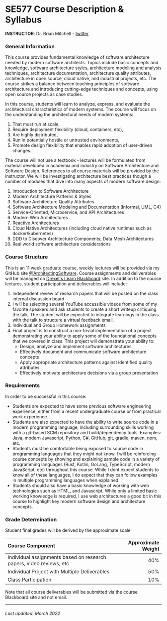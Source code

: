 # SE577 Course Description & Syllabus

**INSTRUCTOR**: Dr. Brian Mitchell - [twitter](https://twitter.com/DrBrianMitchell) 

### General Information
This course provides fundamental knowledge of software architecture needed by modern software architects. Topics include basic concepts and knowledge, software architecture styles, architecture modeling and analysis techniques, architecture documentation, architecture quality attributes, architecture in open source, cloud native, and industrial projects, etc. The course strikes a balance between teaching principles of software architecture and introducing cutting-edge techniques and concepts, using open source projects as case studies. 

In this course, students will learn to analyze, express, and evaluate the architectural characteristics of modern systems. The course will focus on the understanding the architectural needs of modern systems:

1. That must run at scale, 
2. Require deployment flexibility (cloud, containers, etc), 
3. Are highly distributed,
4. Run in potentially hostile or untrusted environments,
5. Promote design flexibility that enables rapid adoption of user-driven changes.

The course will not use a textbook - lectures will be formulated from material developed in academia and industry on Software Architecture and Software Design.  References to all course materials will be provided by the instructor. We will be investigating architecture best practices though a number of modules that dive into many aspects of modern software design:

1. Introduction to Software Architecture
2. Modern Architecture Patterns & Styles 
3. Software Architecture Quality Attributes
4. Software Architecture Modeling and Documentation (Informal, UML, C4)
5. Service-Oriented, Microservice, and API Architectures 
6. Modern Web Architectures
7. Reactive Architectures
8. Cloud Native Architectures (including cloud native runtimes such as docker/kubernetes)
9.  DDD to Discover Architecture Components; Data Mesh Architectures
10. Real world software architecture considerations

### Course Structure

This is an 11 week graduate course, weekly lectures will be provided via my GitHub site [@ArchitectingSoftware](https://github.com/ArchitectingSoftware). Course assignments and deliverables will be managed on [Drexel's Learn Blackboard](https://learn.dcollege.net) site.  In addition to the course lectures, student participation and deliverables will include:

1. Independent review of research papers that will be posted on the class internal discussion board
2. I will be selecting several YouTube accessible videos from some of my favorite speakers and ask students to create a short writeup critiquing the talk.  The student will be expected to integrate learnings in the class with the talk to structure a virtual feedback email.
3. Individual and Group Homework assignments  
4. Final project is to construct a non-trivial implementation of a project demonstrating your ability to apply some of the foundational concepts that we covered in class. This project will demonstrate your ability to:
   * Design, analyze and implement software architectures 
   * Effectively document and communicate software architecture concepts
   * Apply appropriate architecture patterns against identified quality attributes
   * Effectively motivate architecture decisions via a group presentation

### Requirements 
In order to be successful in this course:

* Students are expected to have some previous software engineering experience, either from a recent undergraduate course or from practical work experience. 
* Students are also expected to have the ability to write source code in a modern programming language, including surrounding skills working with a git-based SCM repository and build/dependency tools. Examples:  Java, modern Javascript, Python, C#, GitHub, git, gradle, maven, npm, etc.
* Students must be comfortable being exposed to source code in programming languages that they might not know.  I will be reinforcing course concepts by showing and explaining sample code in a variety of programming languages (Rust, Kotlin, GoLang, TypeScript, modern JavaScript, etc) throughout this course.  While I dont expect students to know all of these languages, I do expect that they can follow examples in multiple programming languages when explained. 
* Students should also have a basic  knowledge of working with web technologies such as HTML, and Javascript. While only a limited basic working knowledge is required, I use web architectures a good bit in this course to highlight key modern software design and architecture concepts.

### Grade Determination
Student final grades will be derived by the approximate scale:

| Course Component | Approximate Weight |
| :--------------- | -----------------: |
| Individual assignments based on research papers, video reviews, etc | 40%|
| Individual Project with Multiple Deliverables | 50% |
| Class Participation | 10% |

Note that all course deliverables will be submitted via the course Blackboard site and not email. 

***
###### Last updated: March 2022